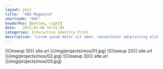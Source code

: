 ```yaml
---
layout: post
title:  "605 Magazine"
shortcode: "605"
headerPos: [bottom, right]
date:   2015-01-06 14:41:09
categories: Interactive Identity Print
description: "Lorem ipsum dolor sit amet, consectetur adipisicing elit. Illo consequuntur dicta nobis incidunt sunt nulla aperiam vitae a voluptas natus eligendi, quo id ipsam suscipit, totam odio accusamus tempora facere!"
---
```


![Closeup 1]({{ site.url }}/img/projects/mos/01.jpg)
![Closeup 2]({{ site.url }}/img/projects/mos/02.jpg)
![Closeup 3]({{ site.url }}/img/projects/mos/03.jpg)
